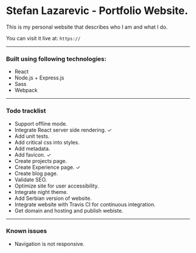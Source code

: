 # Stefan Lazarevic - Portfolio Website.

This is my personal website that describes who I am and what I do.

You can visit it live at: ``https://``

---

### Built using following technologies:

- React
- Node.js + Express.js
- Sass
- Webpack

---

### Todo tracklist

- Support offline mode.
- Integrate React server side rendering. ✓
- Add unit tests.
- Add critical css into styles.
- Add metadata.
- Add favicon. ✓
- Create projects page.
- Create Experience page. ✓
- Create blog page.
- Validate SEO.
- Optimize site for user accessibility.
- Integrate night theme.
- Add Serbian version of website.
- Integrate website with Travis CI for continuous integration.
- Get domain and hosting and publish webiste.

---

### Known issues

- Navigation is not responsive.
